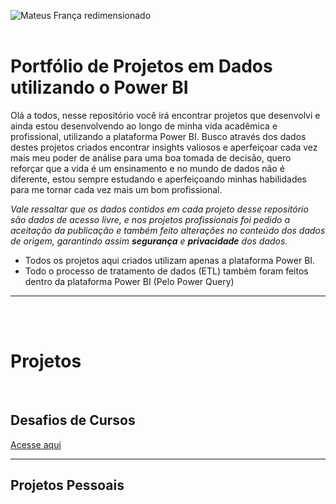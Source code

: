 
![Mateus França redimensionado](https://github.com/user-attachments/assets/0d2c8b34-dbc3-48e3-b3bb-297b8a37e7c7)
<br>
<br>
# Portfólio de Projetos em Dados utilizando o Power BI

Olá a todos, nesse repositório você irá encontrar projetos que desenvolvi e ainda estou desenvolvendo ao longo de minha vida acadêmica e profissional, utilizando a plataforma Power BI.
Busco através dos dados destes projetos criados encontrar insights valiosos e aperfeiçoar cada vez mais meu poder de análise para uma boa tomada de decisão, quero reforçar que a vida é um ensinamento e no mundo de dados não é diferente, estou sempre estudando e aperfeiçoando minhas habilidades para me tornar cada vez mais um bom profissional.

*Vale ressaltar que os dados contidos em cada projeto desse repositório são dados de acesso livre, e nos projetos profissionais foi pedido a aceitação da publicação e também feito alterações no conteúdo dos dados de origem, garantindo assim **segurança** e **privacidade** dos dados.*

* Todos os projetos aqui criados utilizam apenas a plataforma Power BI.
* Todo o processo de tratamento de dados (ETL) também foram feitos dentro da plataforma Power BI (Pelo Power Query)

<hr>
<br>
<br>

# Projetos

<br>

<h2>Desafios de Cursos</h2>

<a href="https://github.com/RastaDados/Projetos_Desafios_de_Cursos"> Acesse aqui </a>

<hr>

<h2>Projetos Pessoais</h2>

 

